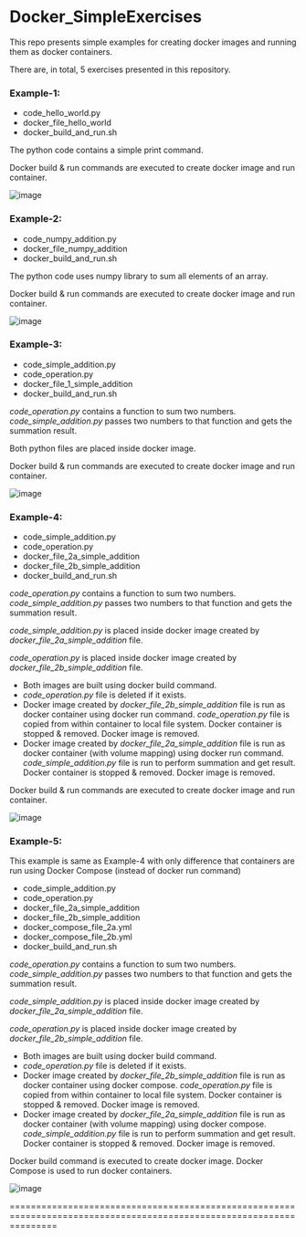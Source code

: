 # Docker_SimpleExercises
This repo presents simple examples for creating docker images and running them as docker containers.

There are, in total, 5 exercises presented in this repository.


### Example-1:
* code_hello_world.py
* docker_file_hello_world
* docker_build_and_run.sh

The python code contains a simple print command.

Docker build & run commands are executed to create docker image and run container.

![image](https://github.com/user-attachments/assets/72c9ca9f-259f-4152-b2ba-342195c36f7d)


### Example-2:
* code_numpy_addition.py
* docker_file_numpy_addition
* docker_build_and_run.sh

The python code uses numpy library to sum all elements of an array.

Docker build & run commands are executed to create docker image and run container.

![image](https://github.com/user-attachments/assets/7c1adf71-c380-4460-a52e-8f976da31496)


### Example-3:
* code_simple_addition.py
* code_operation.py
* docker_file_1_simple_addition
* docker_build_and_run.sh

*code_operation.py* contains a function to sum two numbers. *code_simple_addition.py* passes two numbers to that function and gets the summation result.

Both python files are placed inside docker image.

Docker build & run commands are executed to create docker image and run container.

![image](https://github.com/user-attachments/assets/46e1c50a-e990-4f76-891a-61b1ce7e0b33)


### Example-4:
* code_simple_addition.py
* code_operation.py
* docker_file_2a_simple_addition
* docker_file_2b_simple_addition
* docker_build_and_run.sh

*code_operation.py* contains a function to sum two numbers. *code_simple_addition.py* passes two numbers to that function and gets the summation result.

*code_simple_addition.py* is placed inside docker image created by *docker_file_2a_simple_addition* file.

*code_operation.py* is placed inside docker image created by *docker_file_2b_simple_addition* file.

* Both images are built using docker build command.
* *code_operation.py* file is deleted if it exists.
* Docker image created by *docker_file_2b_simple_addition* file is run as docker container using docker run command. *code_operation.py* file is copied from within container to local file system. Docker container is stopped & removed. Docker image is removed.
* Docker image created by *docker_file_2a_simple_addition* file is run as docker container (with volume mapping) using docker run command. *code_simple_addition.py* file is run to perform summation and get result. Docker container is stopped & removed. Docker image is removed.

Docker build & run commands are executed to create docker image and run container.

![image](https://github.com/user-attachments/assets/0c81e0b1-a0d5-4486-bfb1-97c6682eb1e1)


### Example-5:
This example is same as Example-4 with only difference that containers are run using Docker Compose (instead of docker run command)
* code_simple_addition.py
* code_operation.py
* docker_file_2a_simple_addition
* docker_file_2b_simple_addition
* docker_compose_file_2a.yml
* docker_compose_file_2b.yml
* docker_build_and_run.sh

*code_operation.py* contains a function to sum two numbers. *code_simple_addition.py* passes two numbers to that function and gets the summation result.

*code_simple_addition.py* is placed inside docker image created by *docker_file_2a_simple_addition* file.

*code_operation.py* is placed inside docker image created by *docker_file_2b_simple_addition* file.

* Both images are built using docker build command.
* *code_operation.py* file is deleted if it exists.
* Docker image created by *docker_file_2b_simple_addition* file is run as docker container using docker compose. *code_operation.py* file is copied from within container to local file system. Docker container is stopped & removed. Docker image is removed.
* Docker image created by *docker_file_2a_simple_addition* file is run as docker container (with volume mapping) using docker compose. *code_simple_addition.py* file is run to perform summation and get result. Docker container is stopped & removed. Docker image is removed.

Docker build command is executed to create docker image.
Docker Compose is used to run docker containers.

![image](https://github.com/user-attachments/assets/80b4c402-2b37-4baf-9730-cb000415a8ad)


=====================================================================================================================
